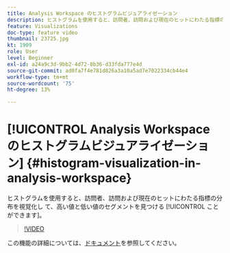 ```yaml
---
title: Analysis Workspace のヒストグラムビジュアライゼーション
description: ヒストグラムを使用すると、訪問者、訪問および現在のヒットにわたる指標の分布を視覚化して、高い値および低い値のセグメントを見つけることができます。
feature: Visualizations
doc-type: feature video
thumbnail: 23725.jpg
kt: 1909
role: User
level: Beginner
exl-id: a24a9c3d-9bb2-4d72-8b36-d33fda777e4d
source-git-commit: ad0fa7f4e781d826a3a10a5ad7e7022334cb44e4
workflow-type: tm+mt
source-wordcount: '75'
ht-degree: 13%

---
```


# [!UICONTROL Analysis Workspace のヒストグラムビジュアライゼーション] {#histogram-visualization-in-analysis-workspace}

 ヒストグラムを使用すると、訪問者、訪問および現在のヒットにわたる指標の分布を視覚化し  て、高い値と低い値のセグメントを見つける [!UICONTROL ことができます]。

>[!VIDEO](https://video.tv.adobe.com/v/23725/?quality=12)

この機能の詳細については、[ドキュメント](https://experienceleague.adobe.com/docs/analytics/analyze/analysis-workspace/visualizations/histogram.html?lang=en)を参照してください。
